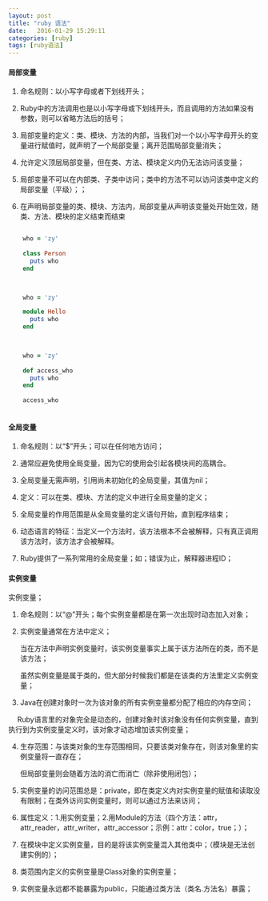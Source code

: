```yaml
--- 
layout: post
title: "ruby 语法"
date:   2016-01-29 15:29:11
categories: [ruby]
tags: [ruby语法]
---
```


#### 局部变量

1. 命名规则：以小写字母或者下划线开头；

2. Ruby中的方法调用也是以小写字母或下划线开头，而且调用的方法如果没有参数，则可以省略方法后的括号；

<!-- more -->

3. 局部变量的定义：类、模块、方法的内部，当我们对一个以小写字母开头的变量进行赋值时，就声明了一个局部变量；离开范围局部变量消失；

4. 允许定义顶层局部变量，但在类、方法、模块定义内仍无法访问该变量；

5. 局部变量不可以在内部类、子类中访问；类中的方法不可以访问该类中定义的局部变量（平级）；；

6. 在声明局部变量的类、模块、方法内，局部变量从声明该变量处开始生效，随类、方法、模块的定义结束而结束

```ruby

	who = 'zy'
    
    class Person
      puts who
    end
   
```

```ruby

	who = 'zy'

	module Hello
	  puts who
	end
   
```

```ruby

	who = 'zy'
    
    def access_who
      puts who
    end
    
    access_who
    
```


#### 全局变量

1. 命名规则：以“$”开头；可以在任何地方访问；

2. 通常应避免使用全局变量，因为它的使用会引起各模块间的高耦合。

3. 全局变量无需声明，引用尚未初始化的全局变量，其值为nil；

4. 定义：可以在类、模块、方法的定义中进行全局变量的定义；

5. 全局变量的作用范围是从全局变量的定义语句开始，直到程序结束；

6. 动态语言的特征：当定义一个方法时，该方法根本不会被解释，只有真正调用该方法时，该方法才会被解释。

7. Ruby提供了一系列常用的全局变量；如；错误为止，解释器进程ID；

#### 实例变量

实例变量；

1. 命名规则：以“@”开头；每个实例变量都是在第一次出现时动态加入对象；

2. 实例变量通常在方法中定义；

    当在方法中声明实例变量时，该实例变量事实上属于该方法所在的类，而不是该方法；

    虽然实例变量是属于类的，但大部分时候我们都是在该类的方法里定义实例变量；

3. Java在创建对象时一次为该对象的所有实例变量都分配了相应的内存空间；

　 Ruby语言里的对象完全是动态的，创建对象时该对象没有任何实例变量，直到执行到为实例变量定义时，该对象才动态增加该实例变量；

4. 生存范围：与该类对象的生存范围相同，只要该类对象存在，则该对象里的实例变量将一直存在；

    但局部变量则会随着方法的消亡而消亡（除非使用闭包）；

5. 实例变量的访问范围总是：private，即在类定义内对实例变量的赋值和读取没有限制；在类外访问实例变量时，则可以通过方法来访问；

6. 属性定义：1.用实例变量；2.用Module的方法（四个方法：attr，attr_reader，attr_writer，attr_accessor；示例：attr：color，true；）；

7. 在模块中定义实例变量，目的是将该实例变量混入其他类中；（模块是无法创建实例的）；

8. 类范围内定义的实例变量是Class对象的实例变量；

9. 实例变量永远都不能暴露为public，只能通过类方法（类名.方法名）暴露；





